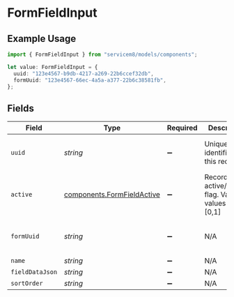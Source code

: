 # FormFieldInput

## Example Usage

```typescript
import { FormFieldInput } from "servicem8/models/components";

let value: FormFieldInput = {
  uuid: "123e4567-b9db-4217-a269-22b6ccef32db",
  formUuid: "123e4567-66ec-4a5a-a377-22b6c38581fb",
};
```

## Fields

| Field                                                                    | Type                                                                     | Required                                                                 | Description                                                              | Example                                                                  |
| ------------------------------------------------------------------------ | ------------------------------------------------------------------------ | ------------------------------------------------------------------------ | ------------------------------------------------------------------------ | ------------------------------------------------------------------------ |
| `uuid`                                                                   | *string*                                                                 | :heavy_minus_sign:                                                       | Unique identifier for this record                                        | 123e4567-b9db-4217-a269-22b6ccef32db                                     |
| `active`                                                                 | [components.FormFieldActive](../../models/components/formfieldactive.md) | :heavy_minus_sign:                                                       | Record active/deleted flag.  Valid values are [0,1]                      |                                                                          |
| `formUuid`                                                               | *string*                                                                 | :heavy_minus_sign:                                                       | N/A                                                                      | 123e4567-66ec-4a5a-a377-22b6c38581fb                                     |
| `name`                                                                   | *string*                                                                 | :heavy_minus_sign:                                                       | N/A                                                                      |                                                                          |
| `fieldDataJson`                                                          | *string*                                                                 | :heavy_minus_sign:                                                       | N/A                                                                      |                                                                          |
| `sortOrder`                                                              | *string*                                                                 | :heavy_minus_sign:                                                       | N/A                                                                      |                                                                          |